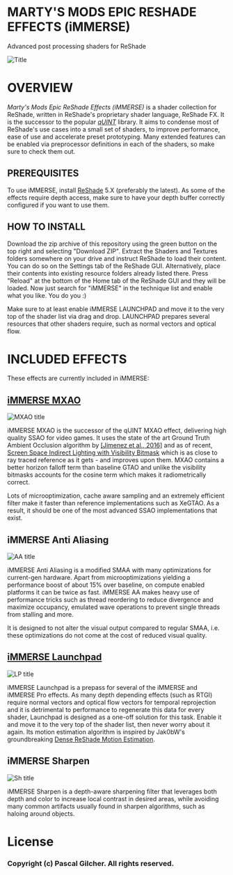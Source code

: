 
# MARTY'S MODS EPIC RESHADE EFFECTS (iMMERSE)

Advanced post processing shaders for ReShade

![Title](https://www.martysmods.com/media/MXAO_titleimg.jpg)

# OVERVIEW

*Marty's Mods Epic ReShade Effects (iMMERSE)* is a shader collection for ReShade, written in ReShade's proprietary shader language, ReShade FX. It is the successor to the popular *[qUINT](https://github.com/martymcmodding/qUINT)* library. It aims to condense most of ReShade's use cases into a small set of shaders, to improve performance, ease of use and accelerate preset prototyping. Many extended features can be enabled via preprocessor definitions in each of the shaders, so make sure to check them out.

## PREREQUISITES

To use iMMERSE, install [ReShade](https://reshade.me) 5.X (preferably the latest). As some of the effects require depth access, make sure to have your depth buffer correctly configured if you want to use them.

## HOW TO INSTALL

Download the zip archive of this repository using the green button on the top right and selecting "Download ZIP". Extract the Shaders and Textures folders somewhere on your drive and instruct ReShade to load their content. You can do so on the Settings tab of the ReShade GUI. Alternatively, place their contents into existing resource folders already listed there. Press "Reload" at the bottom of the Home tab of the ReShade GUI and they will be loaded. Now just search for "iMMERSE" in the technique list and enable what you like. You do you :)

Make sure to at least enable iMMERSE LAUNCHPAD and move it to the very top of the shader list via drag and drop. LAUNCHPAD prepares several resources that other shaders require, such as normal vectors and optical flow.

# INCLUDED EFFECTS

These effects are currently included in iMMERSE:

## [iMMERSE MXAO](https://www.martysmods.com/mxao/)
![MXAO title](https://www.martysmods.com/media/MXAO.webp)

iMMERSE MXAO is the successor of the qUINT MXAO effect, delivering high quality SSAO for video games. It uses the state of the art Ground Truth Ambient Occlusion algorithm by [\[Jimenez et al., 2016\]](https://www.activision.com/cdn/research/Practical_Real_Time_Strategies_for_Accurate_Indirect_Occlusion_NEW%20VERSION_COLOR.pdf) and as of recent, [Screen Space Indirect Lighting with Visibility Bitmask](https://www.researchgate.net/publication/365320847_Screen_space_indirect_lighting_with_visibility_bitmask) which is as close to ray traced reference as it gets - and improves upon them. MXAO contains a better horizon falloff term than baseline GTAO and unlike the visibility bitmasks accounts for the cosine term which makes it radiometrically correct. 

Lots of microoptimization, cache aware sampling and an extremely efficient filter make it faster than reference implementations such as XeGTAO. As a result, it should be one of the most advanced SSAO implementations that exist.

## iMMERSE Anti Aliasing
![AA title](https://www.martysmods.com/media/SMAA-1.webp)

iMMERSE Anti Aliasing is a modified SMAA with many optimizations for current-gen hardware. Apart from microoptimizations yielding a performance boost of about 15% over baseline, on compute enabled platforms it can be twice as fast. iMMERSE AA makes heavy use of performance tricks such as thread reordering to reduce divergence and maximize occupancy, emulated wave operations to prevent single threads from stalling and more.

It is designed to not alter the visual output compared to regular SMAA, i.e. these optimizations do not come at the cost of reduced visual quality.

## [iMMERSE Launchpad](https://www.martysmods.com/launchpad/)
![LP title](https://www.martysmods.com/media/Launchpad-2.webp)

iMMERSE Launchpad is a prepass for several of the iMMERSE and iMMERSE Pro effects. As many depth depending effects (such as RTGI) require normal vectors and optical flow vectors for temporal reprojection and it is detrimental to performance to regenerate this data for every shader, Launchpad is designed as a one-off solution for this task. Enable it and move it to the very top of the shader list, then never worry about it again. Its motion estimation algorithm is inspired by Jak0bW's groundbreaking [Dense ReShade Motion Estimation](https://github.com/JakobPCoder/ReshadeMotionEstimation).

## iMMERSE Sharpen
![Sh title](https://www.martysmods.com/media/Sharpen-1.webp)

iMMERSE Sharpen is a depth-aware sharpening filter that leverages both depth and color to increase local contrast in desired areas, while avoiding many common artifacts usually found in sharpen algorithms, such as haloing around objects.

# License
### Copyright (c) Pascal Gilcher. All rights reserved.











